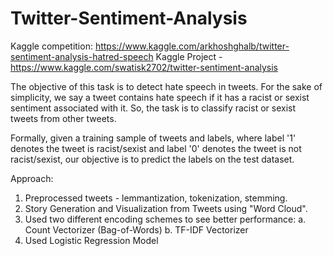 # Twitter-Sentiment-Analysis
Kaggle competition: https://www.kaggle.com/arkhoshghalb/twitter-sentiment-analysis-hatred-speech
Kaggle Project - https://www.kaggle.com/swatisk2702/twitter-sentiment-analysis

The objective of this task is to detect hate speech in tweets. For the sake of simplicity, we say a tweet contains hate speech if it has a racist or sexist sentiment associated with it. So, the task is to classify racist or sexist tweets from other tweets.

Formally, given a training sample of tweets and labels, where label '1' denotes the tweet is racist/sexist and label '0' denotes the tweet is not racist/sexist, our objective is to predict the labels on the test dataset.


Approach:
 1. Preprocessed tweets - lemmantization, tokenization, stemming.
 2. Story Generation and Visualization from Tweets using "Word Cloud".
 3. Used two different encoding schemes to see better performance:
  a. Count Vectorizer (Bag-of-Words)
  b. TF-IDF Vectorizer
 4. Used Logistic Regression Model
 
